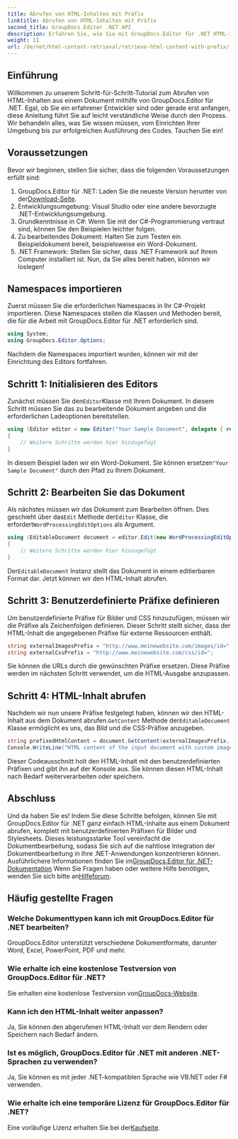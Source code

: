 ```yaml
---
title: Abrufen von HTML-Inhalten mit Präfix
linktitle: Abrufen von HTML-Inhalten mit Präfix
second_title: GroupDocs.Editor .NET API
description: Erfahren Sie, wie Sie mit GroupDocs.Editor für .NET HTML-Inhalte aus Dokumenten mit benutzerdefinierten Präfixen für Bilder und Stylesheets abrufen. Schritt-für-Schritt-Anleitung enthalten.
weight: 11
url: /de/net/html-content-retrieval/retrieve-html-content-with-prefix/
---
```

## Einführung
Willkommen zu unserem Schritt-für-Schritt-Tutorial zum Abrufen von HTML-Inhalten aus einem Dokument mithilfe von GroupDocs.Editor für .NET. Egal, ob Sie ein erfahrener Entwickler sind oder gerade erst anfangen, diese Anleitung führt Sie auf leicht verständliche Weise durch den Prozess. Wir behandeln alles, was Sie wissen müssen, vom Einrichten Ihrer Umgebung bis zur erfolgreichen Ausführung des Codes. Tauchen Sie ein!
## Voraussetzungen
Bevor wir beginnen, stellen Sie sicher, dass die folgenden Voraussetzungen erfüllt sind:
1.  GroupDocs.Editor für .NET: Laden Sie die neueste Version herunter von der[Download-Seite](https://releases.groupdocs.com/editor/net/).
2. Entwicklungsumgebung: Visual Studio oder eine andere bevorzugte .NET-Entwicklungsumgebung.
3. Grundkenntnisse in C#: Wenn Sie mit der C#-Programmierung vertraut sind, können Sie den Beispielen leichter folgen.
4. Zu bearbeitendes Dokument: Halten Sie zum Testen ein Beispieldokument bereit, beispielsweise ein Word-Dokument.
5. .NET Framework: Stellen Sie sicher, dass .NET Framework auf Ihrem Computer installiert ist.
Nun, da Sie alles bereit haben, können wir loslegen!
## Namespaces importieren
Zuerst müssen Sie die erforderlichen Namespaces in Ihr C#-Projekt importieren. Diese Namespaces stellen die Klassen und Methoden bereit, die für die Arbeit mit GroupDocs.Editor für .NET erforderlich sind.
```csharp
using System;
using GroupDocs.Editor.Options;
```
Nachdem die Namespaces importiert wurden, können wir mit der Einrichtung des Editors fortfahren.
## Schritt 1: Initialisieren des Editors
 Zunächst müssen Sie den`Editor`Klasse mit Ihrem Dokument. In diesem Schritt müssen Sie das zu bearbeitende Dokument angeben und die erforderlichen Ladeoptionen bereitstellen.
```csharp
using (Editor editor = new Editor("Your Sample Document", delegate { return new WordProcessingLoadOptions(); }))
{
    // Weitere Schritte werden hier hinzugefügt
}
```
 In diesem Beispiel laden wir ein Word-Dokument. Sie können ersetzen`"Your Sample Document"` durch den Pfad zu Ihrem Dokument.
## Schritt 2: Bearbeiten Sie das Dokument
 Als nächstes müssen wir das Dokument zum Bearbeiten öffnen. Dies geschieht über das`Edit` Methode der`Editor` Klasse, die erfordert`WordProcessingEditOptions` als Argument.
```csharp
using (EditableDocument document = editor.Edit(new WordProcessingEditOptions()))
{
    // Weitere Schritte werden hier hinzugefügt
}
```
 Der`EditableDocument` Instanz stellt das Dokument in einem editierbaren Format dar. Jetzt können wir den HTML-Inhalt abrufen.
## Schritt 3: Benutzerdefinierte Präfixe definieren
Um benutzerdefinierte Präfixe für Bilder und CSS hinzuzufügen, müssen wir die Präfixe als Zeichenfolgen definieren. Dieser Schritt stellt sicher, dass der HTML-Inhalt die angegebenen Präfixe für externe Ressourcen enthält.
```csharp
string externalImagesPrefix = "http://www.meinewebsite.com/images/id=";
string externalCssPrefix = "http://www.meinewebsite.com/css/id=";
```
Sie können die URLs durch die gewünschten Präfixe ersetzen. Diese Präfixe werden im nächsten Schritt verwendet, um die HTML-Ausgabe anzupassen.
## Schritt 4: HTML-Inhalt abrufen
Nachdem wir nun unsere Präfixe festgelegt haben, können wir den HTML-Inhalt aus dem Dokument abrufen.`GetContent` Methode der`EditableDocument` Klasse ermöglicht es uns, das Bild und die CSS-Präfixe anzugeben.
```csharp
string prefixedHtmlContent = document.GetContent(externalImagesPrefix, externalCssPrefix);
Console.WriteLine("HTML content of the input document with custom image and stylesheet prefixes: {0}", prefixedHtmlContent);
```
Dieser Codeausschnitt holt den HTML-Inhalt mit den benutzerdefinierten Präfixen und gibt ihn auf der Konsole aus. Sie können diesen HTML-Inhalt nach Bedarf weiterverarbeiten oder speichern.
## Abschluss
Und da haben Sie es! Indem Sie diese Schritte befolgen, können Sie mit GroupDocs.Editor für .NET ganz einfach HTML-Inhalte aus einem Dokument abrufen, komplett mit benutzerdefinierten Präfixen für Bilder und Stylesheets. Dieses leistungsstarke Tool vereinfacht die Dokumentbearbeitung, sodass Sie sich auf die nahtlose Integration der Dokumentbearbeitung in Ihre .NET-Anwendungen konzentrieren können.
 Ausführlichere Informationen finden Sie im[GroupDocs.Editor für .NET-Dokumentation](https://tutorials.groupdocs.com/editor/net/) Wenn Sie Fragen haben oder weitere Hilfe benötigen, wenden Sie sich bitte an[Hilfeforum](https://forum.groupdocs.com/c/editor/20).
## Häufig gestellte Fragen
### Welche Dokumenttypen kann ich mit GroupDocs.Editor für .NET bearbeiten?
GroupDocs.Editor unterstützt verschiedene Dokumentformate, darunter Word, Excel, PowerPoint, PDF und mehr.
### Wie erhalte ich eine kostenlose Testversion von GroupDocs.Editor für .NET?
 Sie erhalten eine kostenlose Testversion von[GroupDocs-Website](https://releases.groupdocs.com/).
### Kann ich den HTML-Inhalt weiter anpassen?
Ja, Sie können den abgerufenen HTML-Inhalt vor dem Rendern oder Speichern nach Bedarf ändern.
### Ist es möglich, GroupDocs.Editor für .NET mit anderen .NET-Sprachen zu verwenden?
Ja, Sie können es mit jeder .NET-kompatiblen Sprache wie VB.NET oder F# verwenden.
### Wie erhalte ich eine temporäre Lizenz für GroupDocs.Editor für .NET?
 Eine vorläufige Lizenz erhalten Sie bei der[Kaufseite](https://purchase.groupdocs.com/temporary-license/).